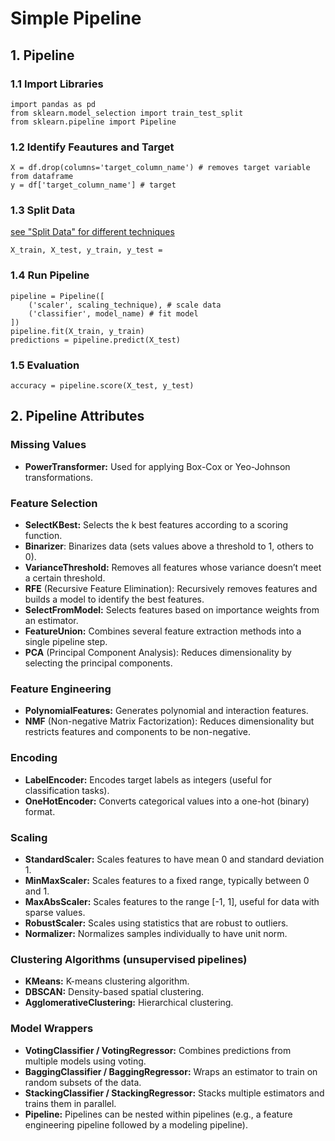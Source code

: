 # Simple Pipeline
## 1. Pipeline
### 1.1 Import Libraries
    import pandas as pd
    from sklearn.model_selection import train_test_split
    from sklearn.pipeline import Pipeline
### 1.2 Identify Feautures and Target
    X = df.drop(columns='target_column_name') # removes target variable from dataframe
    y = df['target_column_name'] # target
### 1.3 Split Data
[see "Split Data" for different techniques](https://github.com/tbgrun/machine_learning/blob/main/03%20-%20Data%20Splitting/00%20-%20Data%20Splitting.md)
    
    X_train, X_test, y_train, y_test =
### 1.4 Run Pipeline
    pipeline = Pipeline([
        ('scaler', scaling_technique), # scale data
        ('classifier', model_name) # fit model
    ])
    pipeline.fit(X_train, y_train)
    predictions = pipeline.predict(X_test)
### 1.5 Evaluation
    accuracy = pipeline.score(X_test, y_test)
## 2. Pipeline Attributes
### Missing Values
* **PowerTransformer:** Used for applying Box-Cox or Yeo-Johnson transformations.
### Feature Selection
* **SelectKBest:** Selects the k best features according to a scoring function.
* **Binarizer**: Binarizes data (sets values above a threshold to 1, others to 0).
* **VarianceThreshold:** Removes all features whose variance doesn’t meet a certain threshold.
* **RFE** (Recursive Feature Elimination): Recursively removes features and builds a model to identify the best features.
* **SelectFromModel:** Selects features based on importance weights from an estimator.
* **FeatureUnion:** Combines several feature extraction methods into a single pipeline step.
* **PCA** (Principal Component Analysis): Reduces dimensionality by selecting the principal components.
### Feature Engineering
* **PolynomialFeatures:** Generates polynomial and interaction features.
* **NMF** (Non-negative Matrix Factorization): Reduces dimensionality but restricts features and components to be non-negative.
### Encoding
* **LabelEncoder:** Encodes target labels as integers (useful for classification tasks).
* **OneHotEncoder:** Converts categorical values into a one-hot (binary) format.
### Scaling
* **StandardScaler:** Scales features to have mean 0 and standard deviation 1.
* **MinMaxScaler:** Scales features to a fixed range, typically between 0 and 1.
* **MaxAbsScaler:** Scales features to the range [-1, 1], useful for data with sparse values.
* **RobustScaler:** Scales using statistics that are robust to outliers.
* **Normalizer:** Normalizes samples individually to have unit norm.
### Clustering Algorithms (unsupervised pipelines)
* **KMeans:** K-means clustering algorithm.
* **DBSCAN:** Density-based spatial clustering.
* **AgglomerativeClustering:** Hierarchical clustering.
### Model Wrappers
* **VotingClassifier / VotingRegressor:** Combines predictions from multiple models using voting.
* **BaggingClassifier / BaggingRegressor:** Wraps an estimator to train on random subsets of the data.
* **StackingClassifier / StackingRegressor:** Stacks multiple estimators and trains them in parallel.
* **Pipeline:** Pipelines can be nested within pipelines (e.g., a feature engineering pipeline followed by a modeling pipeline).
